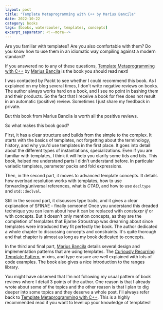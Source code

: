 ```yaml
---
layout: post
title: "Template Metaprogramming with C++ by Marius Bancila"
date: 2022-10-22
category: books
tags: [books, watercooler, templates, concepts]
excerpt_separator: <!--more-->
---
```

Are you familiar with templates? Are you also comfortable with them? Do you know how to use them in an idiomatic way compiling against a modern standard?

If you answered no to any of these questions, [Template Metaprogramming with C++](https://www.amazon.com/dp/1803243457/?&_encoding=UTF8&tag=sandordargo-20&linkCode=ur2&linkId=3b52fe7dec703403826e4dab46d22da9&camp=1789&creative=9325) by [Marius Bancila](https://mariusbancila.ro/blog/) is the book you should read next!

I was contacted by Packt to see whether I could recommend this book. As I explained on my blog several times, I don't write negative reviews on books. The author always works hard on a book, and I see no point in bashing them and their products. So the fact that I receive a book for free does not result in an automatic (positive) review. Sometimes I just share my feedback in private.

But this book from Marius Bancila is worth all the positive reviews.

So what makes this book good?

First, it has a clear structure and builds from the simple to the complex. It starts with the basics of templates, not forgetting about the terminology, history, and why you'd use templates in the first place. It goes into detail about the different types of instantiations, specializations. Even if you are familiar with templates, I think it will help you clarify some tids and bits. This book, helped me understand parts I didn't understand before. In particular variadic templates, parameter packs and fold expressions.

Then, in the second part, it moves to advanced template concepts. It details how overload resolution works with templates, how to use forwarding/universal references, what is *CTAD*, and how to use `decltype` and `std::declval`.

Still in the second part, it discusses type traits, and it gives a clear explanation of SFINAE - finally someone! Once you understand this dreaded technique you can learn about how it can be replaced with *constexpr if* or with concepts. But it doesn't only mention concepts, as they are the completion of templates that Bjarne Stroustrup was dreaming about since templates were introduced they fit perfectly the book. The author dedicated a whole chapter to discussing concepts and constraints. It's quite thorough and that chapter is almost as long as my book dedicated to concepts.

In the third and final part, [Marius Bancila](https://mariusbancila.ro/blog/) details several design and implementation patterns that are using templates. The [Curiously Recurring Template Pattern](https://www.sandordargo.com/blog/2019/03/13/the-curiously-recurring-templatep-pattern-CRTP), mixins, and type erasure are well explained with lots of code examples. The book also gives a nice introduction to the ranges library.

You might have observed that I'm not following my usual pattern of book reviews where I detail 3 points of the author. One reason is that I already wrote about some of the topics and the other reason is that I plan to dig deeper into some topics and they deserve a whole post. I'll always refer back to [Template Metaprogramming with C++](https://www.amazon.com/dp/1803243457/?&_encoding=UTF8&tag=sandordargo-20&linkCode=ur2&linkId=3b52fe7dec703403826e4dab46d22da9&camp=1789&creative=9325). This is a highly recommended read if you want to level up your knowledge of templates!

